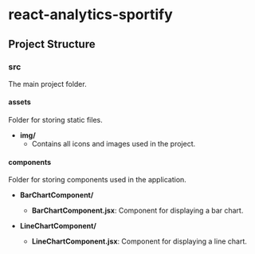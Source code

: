 # react-analytics-sportify
## Project Structure

### src
The main project folder.

#### assets
Folder for storing static files.

- **img/**
    - Contains all icons and images used in the project.

#### components
Folder for storing components used in the application.

- **BarChartComponent/**
    - **BarChartComponent.jsx**: Component for displaying a bar chart.


- **LineChartComponent/**
    - **LineChartComponent.jsx**: Component for displaying a line chart.